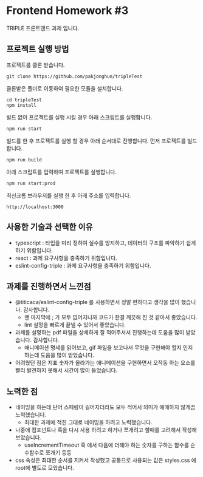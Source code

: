 # Frontend Homework #3

TRIPLE 프론트앤드 과제 입니다.

## 프로젝트 실행 방법

프로젝트를 클론 받습니다.

```
git clone https://github.com/pakjonghun/tripleTest
```

클론받은 폴더로 이동하여 필요한 모듈을 설치합니다.

```
cd tripleTest
npm install
```

빌드 없이 프로젝트를 실행 시킬 경우 아래 스크립트를 실행합니다.

```
npm run start
```

빌드를 한 후 프로젝트를 실행 할 경우 아래 순서대로 진행합니다.
먼저 프로젝트를 빌드합니다.

```
npm run build
```

아래 스크립트를 입력하여 프로젝트를 실행합니다.

```
npm run start:prod
```

최신크롬 브라우저를 실행 한 후 아래 주소를 입력합니다.

```
http://localhost:3000
```

## 사용한 기술과 선택한 이유

- typescript : 타입을 미리 정하여 실수를 방지하고, 데이터의 구조를 파악하기 쉽게 하기 위함입니다.
- react : 과제 요구사항을 충족하기 위함입니다.
- eslint-config-triple : 과제 요구사항을 충족하기 위함입니다.

## 과제를 진행하면서 느낀점

- @titicaca/eslint-config-triple 를 사용하면서 정말 편하다고 생각을 많이 했습니다. 감사합니다.
  - 맨 마지막에 ; 가 모두 없어지니까 코드가 한결 깨끗해 진 것 같아서 좋았습니다.
  - lint 설정을 빠르게 끝낼 수 있어서 좋았습니다.
- 과제를 설명하는 pdf 파일을 상세하게 잘 적어주셔서 진행하는데 도움을 많이 받았습니다. 감사합니다.
  - 애니메이션 명세를 읽어보고, gif 파일을 보고나서 무엇을 구현해야 할지 인지 하는데 도움을 많이 받았습니다.
- 어려웠던 점은 지표 숫자가 올라가는 애니메이션을 구현하면서 오작동 하는 요소를 빨리 발견하지 못해서 시간이 많이 들었습니다.

## 노력한 점

- 네이밍을 하는데 단어 스페링이 길어지더라도 모두 적어서 의미가 애매하지 않게끔 노력했습니다.
  - 최대한 과제에 적힌 그대로 네이밍을 하려고 노력했습니다.
- 나중에 컴포넌트나 훅을 다시 사용 하려고 하거나 쪼개려고 할때를 고려해서 작성해 보았습니다.
  - useIncrementTimeout 훅 에서 다음에 더해야 하는 숫자를 구하는 함수를 순수함수로 쪼개기 등등
- css 속성은 최대한 순서를 지켜서 작성했고 공통으로 사용되는 값은 styles.css 에 root에 별도로 모았습니다.
